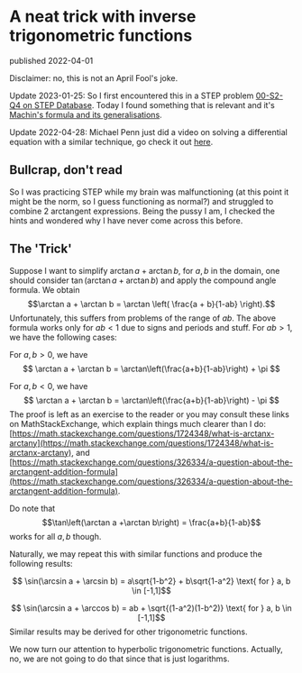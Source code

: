 <head>
<script type="text/javascript" id="MathJax-script" async
  src="https://cdn.jsdelivr.net/npm/mathjax@3/es5/tex-mml-chtml.js">
</script>
</head>

# A neat trick with inverse trigonometric functions
published 2022-04-01

Disclaimer: no, this is not an April Fool's joke.

Update 2023-01-25: So I first encountered this in a STEP problem [00-S2-Q4 on STEP Database](https://stepdatabase.maths.org/database/index.html#). Today I found something that is relevant and it's [Machin's formula and its generalisations](https://en.wikipedia.org/wiki/Machin-like_formula).

Update 2022-04-28: Michael Penn just did a video on solving a differential equation with a similar technique, go check it out [here](https://www.youtube.com/watch?v=ZE4jPfJyZAI).

## Bullcrap, don't read

So I was practicing STEP while my brain was malfunctioning (at this point it might be the norm, so I guess functioning as normal?) and struggled to combine 2 arctangent expressions. Being the pussy I am, I checked the hints and wondered why I have never come across this before.

## The 'Trick'
Suppose I want to simplify $\arctan a + \arctan b$, for $a, b$ in the domain, one should consider $\tan(\arctan a + \arctan b)$ and apply the compound angle formula. We obtain
$$\arctan a + \arctan b = \arctan \left( \frac{a + b}{1-ab} \right).$$
Unfortunately, this suffers from problems of the range of $ab$. The above formula works only for $ab<1$ due to signs and periods and stuff. For $ab > 1$, we have the following cases:

For $a,b>0$, we have 
$$ \arctan a + \arctan b = \arctan\left(\frac{a+b}{1-ab}\right) + \pi $$

For $a,b<0$, we have
$$ \arctan a + \arctan b = \arctan\left(\frac{a+b}{1-ab}\right) - \pi $$
The proof is left as an exercise to the reader or you may consult these links on MathStackExchange, which explain things much clearer than I do: [https://math.stackexchange.com/questions/1724348/what-is-arctanx-arctany](https://math.stackexchange.com/questions/1724348/what-is-arctanx-arctany), and [https://math.stackexchange.com/questions/326334/a-question-about-the-arctangent-addition-formula](https://math.stackexchange.com/questions/326334/a-question-about-the-arctangent-addition-formula).

Do note that 
$$\tan\left(\arctan a +\arctan b\right) = \frac{a+b}{1-ab}$$
works for all $a, b$ though.

Naturally, we may repeat this with similar functions and produce the following results:

$$ \sin(\arcsin a + \arcsin b) = a\sqrt{1-b^2} + b\sqrt{1-a^2} \text{ for } a, b \in [-1,1]$$

$$ \sin(\arcsin a + \arccos b) = ab + \sqrt{(1-a^2)(1-b^2)} \text{ for } a, b \in [-1,1]$$
Similar results may be derived for other trigonometric functions.

We now turn our attention to hyperbolic trigonometric functions. Actually, no, we are not going to do that since that is just logarithms.

